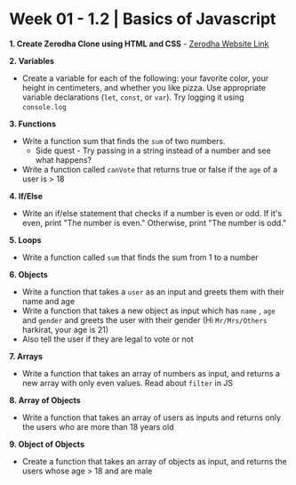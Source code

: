 # **Week 01 - 1.2 | Basics of Javascript**


**1. Create Zerodha Clone using HTML and CSS** - [Zerodha Website Link](https://zerodha.com/)

**2. Variables**
- Create a variable for each of the following: your favorite color, your height in centimeters, and whether you like pizza. Use appropriate variable declarations (`let`, `const`, or `var`). Try logging it using `console.log`

**3. Functions**
- Write a function sum that finds the `sum` of two numbers. 
    - Side quest - Try passing in a string instead of a number and see what happens?
- Write a function called `canVote` that returns true or false if the `age` of a user is > 18

**4. If/Else**
- Write an if/else statement that checks if a number is even or odd. If it's even, print "The number is even." Otherwise, print "The number is odd."

**5. Loops**
- Write a function called `sum` that finds the sum from 1 to a number

**6. Objects**
- Write a function that takes a `user` as an input and greets them with their name and age
- Write a function that takes a new object as input which has `name` , `age`  and `gender` and greets the user with their gender (Hi `Mr/Mrs/Others` harkirat, your age is 21)
- Also tell the user if they are legal to vote or not

**7. Arrays**
- Write a function that takes an array of numbers as input, and returns a new array with only even values. Read about `filter` in JS

**8. Array of Objects**
- Write a function that takes an array of users as inputs and returns only the users who are more than 18 years old

**9. Object of Objects** 
- Create a function that takes an array of objects as input, and returns the users whose age > 18 and are male
